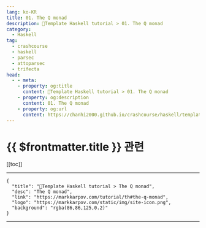 ```yaml
---
lang: ko-KR
title: 01. The Q monad
description: 🐑Template Haskell tutorial > 01. The Q monad
category:
  - Haskell
tag: 
  - crashcourse
  - haskell
  - parsec
  - attoparsec
  - trifecta
head:
  - - meta:
    - property: og:title
      content: 🐑Template Haskell tutorial > 01. The Q monad
    - property: og:description
      content: 01. The Q monad
    - property: og:url
      content: https://chanhi2000.github.io/crashcourse/haskell/template-haskell/01.html
---
```


# {{ $frontmatter.title }} 관련

[[toc]]

---

```component VPCard
{
  "title": "🐑Template Haskell tutorial > The Q monad",
  "desc": "The Q monad",
  "link": "https://markkarpov.com/tutorial/th#the-q-monad",
  "logo": "https://markkarpov.com/static/img/site-icon.png",
  "background": "rgba(86,86,125,0.2)"
}
```

---

<TagLinks />